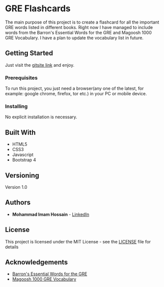 # GRE Flashcards

The main purpose of this project is to create a flashcard for all the important GRE words listed in different books. Right now I have managed to include words from the Barron's Essential Words for the GRE and Magoosh 1000 GRE Vocabulary. I have a plan to update the vocabulary list in future.

## Getting Started

Just visit the [gitsite link](https://devimam.github.io/gre/) and enjoy.

### Prerequisites

To run this project, you just need a browser(any one of the latest, for example: google chrome, firefox, tor etc.) in your PC or mobile device.

### Installing

No explicit installation is necessary.

## Built With

* HTML5
* CSS3
* Javascript
* Bootstrap 4

## Versioning

Version 1.0

## Authors

* **Mohammad Imam Hossain** - [LinkedIn](https://www.linkedin.com/in/mohammad-imam-hossain/)

## License

This project is licensed under the MIT License - see the [LICENSE](LICENSE) file for details

## Acknowledgements

* [Barron's Essential Words for the GRE](https://www.amazon.com/Essential-Words-GRE-Barrons/dp/0764144782)
* [Magoosh 1000 GRE Vocabulary](https://s3.amazonaws.com/magoosh.resources/magoosh-gre-1000-words_oct01.pdf)
